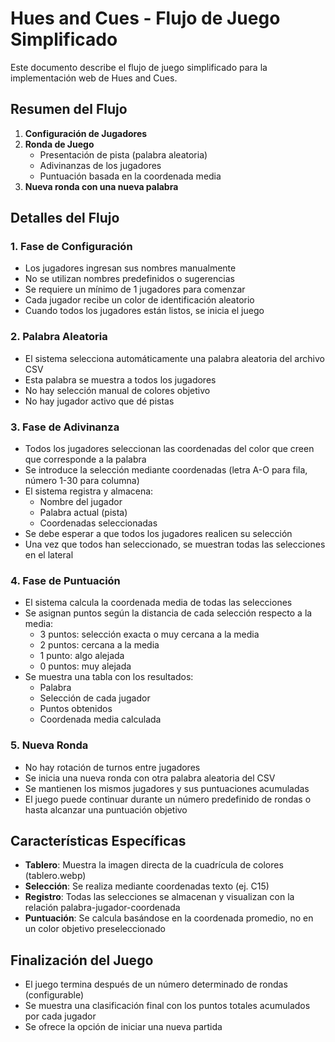 # Hues and Cues - Flujo de Juego Simplificado

Este documento describe el flujo de juego simplificado para la implementación web de Hues and Cues.

## Resumen del Flujo

1. **Configuración de Jugadores**
2. **Ronda de Juego**
   - Presentación de pista (palabra aleatoria)
   - Adivinanzas de los jugadores
   - Puntuación basada en la coordenada media
3. **Nueva ronda con una nueva palabra**

## Detalles del Flujo

### 1. Fase de Configuración

- Los jugadores ingresan sus nombres manualmente
- No se utilizan nombres predefinidos o sugerencias
- Se requiere un mínimo de 1 jugadores para comenzar
- Cada jugador recibe un color de identificación aleatorio
- Cuando todos los jugadores están listos, se inicia el juego

### 2. Palabra Aleatoria

- El sistema selecciona automáticamente una palabra aleatoria del archivo CSV
- Esta palabra se muestra a todos los jugadores
- No hay selección manual de colores objetivo
- No hay jugador activo que dé pistas

### 3. Fase de Adivinanza

- Todos los jugadores seleccionan las coordenadas del color que creen que corresponde a la palabra
- Se introduce la selección mediante coordenadas (letra A-O para fila, número 1-30 para columna)
- El sistema registra y almacena:
  * Nombre del jugador
  * Palabra actual (pista)
  * Coordenadas seleccionadas
- Se debe esperar a que todos los jugadores realicen su selección
- Una vez que todos han seleccionado, se muestran todas las selecciones en el lateral

### 4. Fase de Puntuación

- El sistema calcula la coordenada media de todas las selecciones
- Se asignan puntos según la distancia de cada selección respecto a la media:
  * 3 puntos: selección exacta o muy cercana a la media
  * 2 puntos: cercana a la media
  * 1 punto: algo alejada
  * 0 puntos: muy alejada
- Se muestra una tabla con los resultados:
  * Palabra
  * Selección de cada jugador
  * Puntos obtenidos
  * Coordenada media calculada

### 5. Nueva Ronda

- No hay rotación de turnos entre jugadores
- Se inicia una nueva ronda con otra palabra aleatoria del CSV
- Se mantienen los mismos jugadores y sus puntuaciones acumuladas
- El juego puede continuar durante un número predefinido de rondas o hasta alcanzar una puntuación objetivo

## Características Específicas

- **Tablero**: Muestra la imagen directa de la cuadrícula de colores (tablero.webp)
- **Selección**: Se realiza mediante coordenadas texto (ej. C15)
- **Registro**: Todas las selecciones se almacenan y visualizan con la relación palabra-jugador-coordenada
- **Puntuación**: Se calcula basándose en la coordenada promedio, no en un color objetivo preseleccionado

## Finalización del Juego

- El juego termina después de un número determinado de rondas (configurable)
- Se muestra una clasificación final con los puntos totales acumulados por cada jugador
- Se ofrece la opción de iniciar una nueva partida 